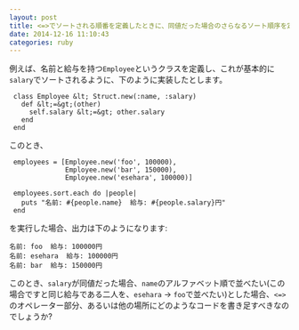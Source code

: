 ```yaml
---
layout: post
title: <=>でソートされる順番を定義したときに、同値だった場合のさらなるソート順序を定義したい
date: 2014-12-16 11:10:43
categories: ruby
---
```

<p>例えば、名前と給与を持つ<code>Employee</code>というクラスを定義し、これが基本的に<code>salary</code>でソートされるように、下のように実装したとします。</p>

```
 class Employee &lt; Struct.new(:name, :salary)
   def &lt;=&gt;(other)
     self.salary &lt;=&gt; other.salary
   end
 end
```

<p>このとき、</p>

```
 employees = [Employee.new('foo', 100000),
              Employee.new('bar', 150000),
              Employee.new('esehara', 100000)]

 employees.sort.each do |people| 
   puts "名前: #{people.name}  給与: #{people.salary}円"
 end
```

<p>を実行した場合、出力は下のようになります:</p>

```
名前: foo  給与: 100000円
名前: esehara  給与: 100000円
名前: bar  給与: 150000円
```

<p>このとき、<code>salary</code>が同値だった場合、<code>name</code>のアルファベット順で並べたい(この場合ですと同じ給与である二人を、<code>esehara</code> -> <code>foo</code>で並べたい)とした場合、<code>&lt;=&gt;</code>のオペレーター部分、あるいは他の場所にどのようなコードを書き足すべきなのでしょうか?</p>
